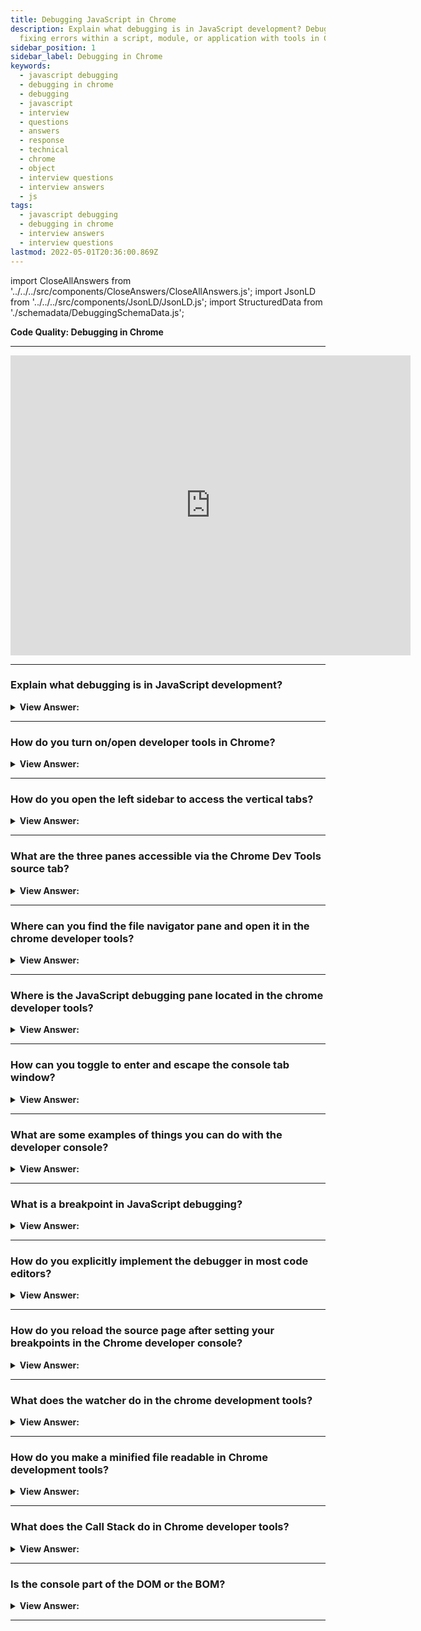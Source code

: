 ```yaml
---
title: Debugging JavaScript in Chrome
description: Explain what debugging is in JavaScript development? Debugging is finding and
  fixing errors within a script, module, or application with tools in Chrome.
sidebar_position: 1
sidebar_label: Debugging in Chrome
keywords:
  - javascript debugging
  - debugging in chrome
  - debugging
  - javascript
  - interview
  - questions
  - answers
  - response
  - technical
  - chrome
  - object
  - interview questions
  - interview answers
  - js
tags:
  - javascript debugging
  - debugging in chrome
  - interview answers
  - interview questions
lastmod: 2022-05-01T20:36:00.869Z
---
```


import CloseAllAnswers from '../../../src/components/CloseAnswers/CloseAllAnswers.js';
import JsonLD from '../../../src/components/JsonLD/JsonLD.js';
import StructuredData from './schemadata/DebuggingSchemaData.js';

<JsonLD data={StructuredData} />

<head>
  <title>Debugging in Chrome | JavaScript Frontend Phone Interview</title>
</head>

**Code Quality: Debugging in Chrome**

---

<div class='videoWrapper'>
<iframe
    width="640"
    height="480"
    src="https://www.youtube.com/embed/p_S8Tym8HC8"
    frameborder="0"
    allow="autoplay; encrypted-media"
    allowfullscreen
>
</iframe>
</div>

---

<CloseAllAnswers />

### Explain what debugging is in JavaScript development?

<details>
  <summary><strong>View Answer:</strong></summary>
  <div>
  <div><strong>Interview Response:</strong> Debugging is finding and fixing errors within a script.</div><br />
  <div><strong>Technical Response:</strong> Debugging is finding and fixing errors within a script. Modern browsers and most other environments support debugging tools – a unique UI in developer tools makes debugging much more manageable. It also allows us to trace the code step by step to see what is going on.<br /><br />
  </div>
  </div>
</details>

---

### How do you turn on/open developer tools in Chrome?

<details>
  <summary><strong>View Answer:</strong></summary>
  <div>
  <div><strong>Interview Response:</strong> You can turn on/open your chrome developer tools by pressing F12 or for Mac: (Cmd+Opt+I).
</div>
  </div>
</details>

---

### How do you open the left sidebar to access the vertical tabs?

<details>
  <summary><strong>View Answer:</strong></summary>
  <div>
  <div><strong>Interview Response:</strong> You can use the toggler button to open the vertical tabs under the source tab.<br /><br />
  <img src='/img/vertical-tabs.svg' />
</div>
  </div>
</details>

---

### What are the three panes accessible via the Chrome Dev Tools source tab?

<details>
  <summary><strong>View Answer:</strong></summary>
  <div>
  <div><strong>Interview Response:</strong> The file navigator, code editor, and the JavaScript debugging pane.<br /><br />
  <img src='/img/three-panes-dev-tools.svg' />
</div>
  </div>
</details>

---

### Where can you find the file navigator pane and open it in the chrome developer tools?

<details>
  <summary><strong>View Answer:</strong></summary>
  <div>
  <div><strong>Interview Response:</strong> The file navigator pane opens by clicking on the sources tab at the top of the developer tools. Once you click on the tab, you can click on the toggler button and view the file navigator pane.
</div>
  </div>
</details>

---

### Where is the JavaScript debugging pane located in the chrome developer tools?

<details>
  <summary><strong>View Answer:</strong></summary>
  <div>
  <div><strong>Interview Response:</strong> You can find the JavaScript debugging pane on the right-hand side of the code editor, beneath the sources tab.
</div>
  </div>
</details>

---

### How can you toggle to enter and escape the console tab window?

<details>
  <summary><strong>View Answer:</strong></summary>
  <div>
  <div><strong>Interview Response:</strong> You can toggle the console tab-pane by using the ESC button.
</div>
  </div>
</details>

---

### What are some examples of things you can do with the developer console?

<details>
  <summary><strong>View Answer:</strong></summary>
  <div>
  <div><strong>Interview Response:</strong> The most notable things that you can do with the Chrome developer console include selecting DOM elements, converting your Browser into an editor, finding events associated with an element in the DOM, monitoring events, finding the time of execution of a block of code, arrange the values of a variable into a table, inspect an element in the DOM, list the properties of an element, retrieve the value of your last result, and clear the console and the memory.
</div>
  </div>
</details>

---

### What is a breakpoint in JavaScript debugging?

<details>
  <summary><strong>View Answer:</strong></summary>
  <div>
  <div><strong>Interview Response:</strong> A breakpoint is a line of code that causes the debugger to interrupt JavaScript execution. We may investigate current variables and run commands on the terminal while the program gets halted. To put it another way, we can debug it.
</div>
  </div>
</details>

---

### How do you explicitly implement the debugger in most code editors?

<details>
  <summary><strong>View Answer:</strong></summary>
  <div>
  <div><strong>Interview Response:</strong> We can pause the code using the (debugger;) command.
</div><br />
  <div><strong className="codeExample">Code Example:</strong><br /><br />

  <div></div>

```js
// explicit debugger implementation
function hello(name) {
  let phrase = `Hello, ${name}!`;

  debugger; // <-- the debugger stops here

  say(phrase);
}
```

  </div>
  </div>
</details>

---

### How do you reload the source page after setting your breakpoints in the Chrome developer console?

<details>
  <summary><strong>View Answer:</strong></summary>
  <div>
  <div><strong>Interview Response:</strong> In Windows, you can press F5 to reload the page; you must use Cmd+R on a MAC.
</div>
  </div>
</details>

---

### What does the watcher do in the chrome development tools?

<details>
  <summary><strong>View Answer:</strong></summary>
  <div>
  <div><strong>Interview Response:</strong> The watcher displays the variable's current value as it gets added to an expression. If the variable does not get set or if you cannot find it, the value shows as &#60;Not Available&#62;.
</div>
  </div>
</details>

---

### How do you make a minified file readable in Chrome development tools?

<details>
  <summary><strong>View Answer:</strong></summary>
  <div>
  <div><strong>Interview Response:</strong> You can click on the format &#123;&#125; icon to make the minified files readable in DevTools.<br /><br />
  <img src='/img/minified-readable.png' />
</div>
  </div>
</details>

---

### What does the Call Stack do in Chrome developer tools?

<details>
  <summary><strong>View Answer:</strong></summary>
  <div>
  <div><strong>Interview Response:</strong> The Call Stack shows the nested call chain in Chrome, Edge, and Safari.<br /><br />
  <img src='/img/callstack.svg' />
</div>
  </div>
</details>

---

### Is the console part of the DOM or the BOM?

<details>
  <summary><strong>View Answer:</strong></summary>
  <div>
  <div><strong>Interview Response:</strong> The console is part of the window object supplied by the Browser.
</div>
  </div>
</details>

---

